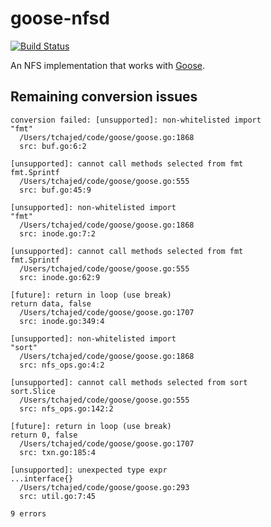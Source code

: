 # goose-nfsd

[![Build Status](https://travis-ci.com/mit-pdos/goose-nfsd.svg?token=1SPwqpqUkmsUej6KT47u&branch=master)](https://travis-ci.com/mit-pdos/goose-nfsd)

An NFS implementation that works with [Goose](https://github.com/tchajed/goose).

## Remaining conversion issues

```
conversion failed: [unsupported]: non-whitelisted import
"fmt"
  /Users/tchajed/code/goose/goose.go:1868
  src: buf.go:6:2

[unsupported]: cannot call methods selected from fmt
fmt.Sprintf
  /Users/tchajed/code/goose/goose.go:555
  src: buf.go:45:9

[unsupported]: non-whitelisted import
"fmt"
  /Users/tchajed/code/goose/goose.go:1868
  src: inode.go:7:2

[unsupported]: cannot call methods selected from fmt
fmt.Sprintf
  /Users/tchajed/code/goose/goose.go:555
  src: inode.go:62:9

[future]: return in loop (use break)
return data, false
  /Users/tchajed/code/goose/goose.go:1707
  src: inode.go:349:4

[unsupported]: non-whitelisted import
"sort"
  /Users/tchajed/code/goose/goose.go:1868
  src: nfs_ops.go:4:2

[unsupported]: cannot call methods selected from sort
sort.Slice
  /Users/tchajed/code/goose/goose.go:555
  src: nfs_ops.go:142:2

[future]: return in loop (use break)
return 0, false
  /Users/tchajed/code/goose/goose.go:1707
  src: txn.go:185:4

[unsupported]: unexpected type expr
...interface{}
  /Users/tchajed/code/goose/goose.go:293
  src: util.go:7:45

9 errors
```
